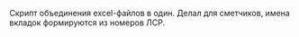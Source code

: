 Скрипт объединения excel-файлов в один. Делал для сметчиков, имена вкладок формируются из номеров ЛСР.

